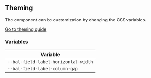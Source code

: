 ## Theming

The component can be customization by changing the CSS variables.

<a class="sb-unstyled button is-primary" href="../?path=/docs/development-theming--page">Go to theming guide</a>

<!-- START: human documentation -->



<!-- END: human documentation -->

### Variables​

| Variable                             |
| ------------------------------------ |
| `--bal-field-label-horizontal-width` |
| `--bal-field-label-column-gap`       |
